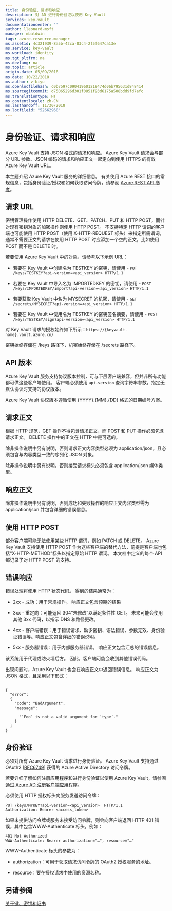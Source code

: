 ```yaml
---
title: 身份验证、请求和响应
description: 对 AD 进行身份验证以使用 Key Vault
services: key-vault
documentationcenter: ''
author: lleonard-msft
manager: mbaldwin
tags: azure-resource-manager
ms.assetid: 4c321939-8a5b-42ca-83c4-2f5f647ca13e
ms.service: key-vault
ms.workload: identity
ms.tgt_pltfrm: na
ms.devlang: na
ms.topic: article
origin.date: 05/09/2018
ms.date: 10/22/2018
ms.author: v-biyu
ms.openlocfilehash: c0b7597c090419601219474d06b795631d848414
ms.sourcegitcommit: d75065296d301f0851f93d6175a508bdd9fd7afc
ms.translationtype: HT
ms.contentlocale: zh-CN
ms.lasthandoff: 11/30/2018
ms.locfileid: "52662960"
---
```

# <a name="authentication-requests-and-responses"></a>身份验证、请求和响应

Azure Key Vault 支持 JSON 格式的请求和响应。 Azure Key Vault 请求会与部分 URL 参数、JSON 编码的请求和响应正文一起定向到使用 HTTPS 的有效 Azure Key Vault URL。

本主题介绍 Azure Key Vault 服务的详细信息。 有关使用 Azure REST 接口的常规信息，包括身份验证/授权和如何获取访问令牌，请参阅 [Azure REST API 参考](https://docs.microsoft.com/rest/api/azure)。

## <a name="request-url"></a>请求 URL  
 密钥管理操作使用 HTTP DELETE、GET、PATCH、PUT 和 HTTP POST，而针对现有密钥对象的加密操作则使用 HTTP POST。 不支持特定 HTTP 谓词的客户端也可能使用 HTTP POST（使用 X-HTTP-REQUEST 标头）来指定所需谓词，通常不需要正文的请求在使用 HTTP POST 时应添加一个空的正文，比如使用 POST 而不是 DELETE 时。  

 若要使用 Azure Key Vault 中的对象，请参考以下示例 URL：  

-   若要在 Key Vault 中创建名为 TESTKEY 的密钥，请使用 - `PUT /keys/TESTKEY?api-version=<api_version> HTTP/1.1`  

-   若要在 Key Vault 中导入名为 IMPORTEDKEY 的密钥，请使用 - `POST /keys/IMPORTEDKEY/import?api-version=<api_version> HTTP/1.1`  

-   若要获取 Key Vault 中名为 MYSECRET 的机密，请使用 - `GET /secrets/MYSECRET?api-version=<api_version> HTTP/1.1`  

-   若要在 Key Vault 中使用名为 TESTKEY 的密钥签名摘要，请使用 - `POST /keys/TESTKEY/sign?api-version=<api_version> HTTP/1.1`  

 对 Key Vault 请求的授权始终如下所示：`https://{keyvault-name}.vault.azure.cn/`  

 密钥始终存储在 /keys 路径下，机密始终存储在 /secrets 路径下。  

## <a name="api-version"></a>API 版本  
 Azure Key Vault 服务支持协议版本控制，可与下层客户端兼容，但并非所有功能都可供这些客户端使用。 客户端必须使用 `api-version` 查询字符串参数，指定无默认协议时支持的协议版本。  

 Azure Key Vault 协议版本遵循使用 {YYYY}.{MM}.{DD} 格式的日期编号方案。  

## <a name="request-body"></a>请求正文  
 根据 HTTP 规范，GET 操作不得包含请求正文，而 POST 和 PUT 操作必须包含请求正文。 DELETE 操作中的正文在 HTTP 中是可选的。  

 除非操作说明中另有说明，否则请求正文内容类型必须为 application/json，且必须包含与内容类型一致的序列化 JSON 对象。  

 除非操作说明中另有说明，否则接受请求标头必须包含 application/json 媒体类型。  

## <a name="response-body"></a>响应正文  
 除非操作说明中另有说明，否则成功和失败操作的响应正文内容类型需为 application/json 并包含详细的错误信息。  

## <a name="using-http-post"></a>使用 HTTP POST  
 部分客户端可能无法使用某些 HTTP 谓词，例如 PATCH 或 DELETE。 Azure Key Vault 支持使用 HTTP POST 作为这些客户端的替代方法，前提是客户端也包括“X-HTTP-METHOD”标头以指定原始 HTTP 谓词。 本文档中定义的每个 API 都记录了对 HTTP POST 的支持。  

## <a name="error-responses"></a>错误响应  
 错误处理将使用 HTTP 状态代码。 得到的结果通常为：  

-   2xx - 成功：用于常规操作。 响应正文包含预期的结果  

-   3xx - 重定向：可能返回 304“未修改”以满足条件性 GET。 未来可能会使用其他 3xx 代码，以指示 DNS 和路径更改。  

-   4xx - 客户端错误：用于错误请求、缺少密钥、语法错误、参数无效、身份验证错误等。响应正文包含详细的错误说明。  

-   5xx - 服务器错误：用于内部服务器错误。 响应正文包含汇总的错误信息。  

 该系统用于代理或防火墙后方。 因此，客户端可能会收到其他错误代码。  

 出现问题时，Azure Key Vault 也会在响应正文中返回错误信息。 响应正文为 JSON 格式，且采用以下形式：  

```  

{  
  "error":  
  {  
    "code": "BadArgument",  
    "message":  

      "’Foo’ is not a valid argument for ‘type’."  
    }  
  }  
}  

```  

## <a name="authentication"></a>身份验证  
 必须对所有 Azure Key Vault 请求进行身份验证。 Azure Key Vault 支持通过 OAuth2 [[RFC6749](http://tools.ietf.org/html/rfc6749)] 获得的 Azure Active Directory 访问令牌。 
 
 若要详细了解如何注册应用程序和进行身份验证以使用 Azure Key Vault，请参阅[通过 Azure AD 注册客户端应用程序](https://docs.microsoft.com/rest/api/azure/index#register-your-client-application-with-azure-ad)。
 
 必须使用 HTTP 授权标头向服务发送访问令牌：  

```  
PUT /keys/MYKEY?api-version=<api_version>  HTTP/1.1  
Authorization: Bearer <access_token>  

```  

 如果未提供访问令牌或服务未接受访问令牌，则会向客户端返回 HTTP 401 错误，其中包含WWW-Authenticate 标头，例如：  

```  
401 Not Authorized  
WWW-Authenticate: Bearer authorization="…", resource="…"  

```  

 WWW-Authenticate 标头的参数为：  

-   authorization：可用于获取请求访问令牌的 OAuth2 授权服务的地址。  

-   resource：要在授权请求中使用的资源名称。  

## <a name="see-also"></a>另请参阅  
 [关于键、密钥和证书](about-keys-secrets-and-certificates.md)


